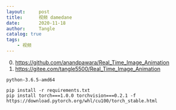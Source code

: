 ```yaml
---
layout:     post
title:      视频 damedane
date:       2020-11-18
author:     Tangle
catalog: true
tags:
    - 视频
---
```


0. <https://github.com/anandpawara/Real_Time_Image_Animation>
0. <https://gitee.com/tangle5500/Real_Time_Image_Animation>

```
python-3.6.5-amd64
```

```
pip install -r requirements.txt
pip install torch===1.0.0 torchvision===0.2.1 -f https://download.pytorch.org/whl/cu100/torch_stable.html
```
